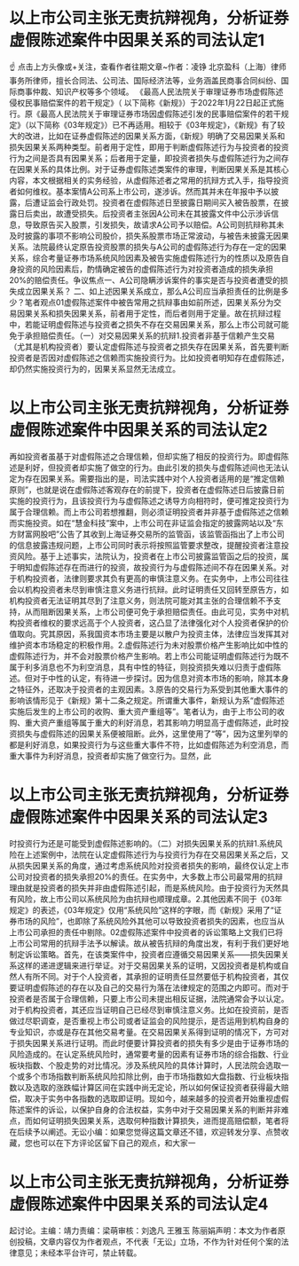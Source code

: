 # 以上市公司主张无责抗辩视角，分析证券虚假陈述案件中因果关系的司法认定1

☝ 点击上方头像或+关注，查看作者往期文章~作者：凌铮 北京盈科（上海）律师事务所律师，擅长合同法、公司法、国际经济法等，业务涵盖民商事合同纠纷、国际商事仲裁、知识产权等多个领域。 《最高人民法院关于审理证券市场虚假陈述侵权民事赔偿案件的若干规定》（ 以下简称《新规》）于2022年1月22日起正式施行。原《最高人民法院关于审理证券市场因虚假陈述引发的民事赔偿案件的若干规定》（以下简称《03年规定》）已不再适用。相较于《03年规定》，《新规》有了较大的改进，比如在证券虚假陈述的因果关系方面，《新规》明确了交易因果关系和损失因果关系两种类型。前者用于定性，即用于判断虚假陈述行为与投资者的投资行为之间是否具有因果关系；后者用于定量，即投资者损失与虚假陈述行为之间存在因果关系的具体比例。对于证券虚假陈述类案件的审理，判断因果关系是其核心内容，本文根据相关的实务经验，从虚假陈述者之常用的抗辩方式入手，指导投资者如何维权。基本案情A公司系上市公司，遂涉诉。然而其并未在年报中予以披露，后遭证监会行政处罚。投资者在虚假陈述日至披露日期间买入被告股票，在披露日后卖出，故遭受损失。后投资者主张因A公司未在其披露文件中公示涉诉信息，导致原告买入股票，引发损失，故请求A公司予以赔偿。A公司则抗辩称其未及时披露的事项不影响公司股价，损失系股票市场正常波动，与被告未披露无因果关系。法院最终认定原告投资股票的损失与A公司的虚假陈述行为存在一定的因果关系，综合考量证券市场系统风险因素及被告实施虚假陈述行为的性质以及原告自身投资的风险因素后，酌情确定被告的虚假陈述行为对投资者造成的损失承担20%的赔偿责任。争议焦点一、A公司隐瞒涉诉案件的事实是否与投资者遭受的损失成立因果关系？ 二、如上述因果关系成立，那么A公司应当承担责任的比例是多少？笔者观点01虚假陈述案件中被告常用之抗辩事由如前所述，因果关系分为交易因果关系和损失因果关系，前者用于定性，而后者则用于定量。故在抗辩过程中，若能证明虚假陈述与投资者之损失不存在交易因果关系，那么上市公司就可能免于承担赔偿责任。（一）对交易因果关系的抗辩1.投资者非基于信赖产生交易（尤其是机构投资者）要认定虚假陈述与投资者之损失存在因果关系，首先要判断投资者是否因对虚假陈述之信赖而实施投资行为。比如投资者明知存在虚假陈述，却仍然实施投资行为的，因果关系显然无法成立。

# 以上市公司主张无责抗辩视角，分析证券虚假陈述案件中因果关系的司法认定2

再如投资者虽基于对虚假陈述之合理信赖，但却实施了相反的投资行为。即虚假陈述是利好，但投资者却实施了做空的行为。由此引发的损失与虚假陈述间也无法认定为存在因果关系。需要指出的是，司法实践中对个人投资者适用的是“推定信赖原则”，也就是说在虚假陈述客观存在的前提下，投资者在虚假陈述日后披露日前实施的投资行为，且该投资行为与虚假陈述之诱导方向相符时，便可推定投资行为属于合理信赖。而上市公司若想推翻，则必须证明投资者并非基于虚假陈述之信赖而实施投资。如在“慧金科技”案中，上市公司在非证监会指定的披露网站以及“东方财富网股吧”公告了其收到上海证券交易所的监管函，该监管函指出了上市公司的信息披露违规问题，上市公司同时表示将按照监管要求整改，提醒投资者注意投资风险。基于上述事实，法院认为，投资者在上市公司披露监管函之后的投资，属于明知虚假陈述存在而进行的投资，故投资行为与虚假陈述间不存在因果关系。对于机构投资者，法律则要求其负有更高的审慎注意义务。在实务中，上市公司往往会以机构投资者未尽到审慎注意义务进行抗辩。此时证明责任又回转至原告方，如机构投资者无法证明其尽到了注意义务，则法院可能对其主张的合理信赖不予支持，从而阻断因果关系，上市公司便可免于承担赔偿责任。由此可见，实务中对机构投资者维权的要求远高于个人投资者，这凸显了法律强化对个人投资者保护的价值取向。究其原因，系我国资本市场主要是以散户为投资主体，法律应当发挥其对维护资本市场稳定的积极作用。2.虚假陈述行为未对股票价格产生影响比如中性的虚假陈述行为，并不会对股票价格产生影响。若上市公司能证明虚假陈述行为既不属于利多消息也不为利空消息，具有中性的特征，则投资损失难以归责于虚假陈述。但对于中性的认定，有待进一步探讨。因为信息对资本市场的影响，除其本身之特征外，还取决于投资者的主观因素。3.原告的交易行为系受到其他重大事件的影响该情形见于《新规》第十二条之规定。所谓重大事件，新规认为系“虚假陈述实施后发生的上市公司的收购、重大资产重组等”。笔者认为，由于上市公司的收购、重大资产重组等属于重大的利好消息，若其影响力明显高于虚假陈述，此时投资损失与虚假陈述的因果关系便被阻断。此外，这里使用了“等”，因为这里列举的都是利好消息，如果投资行为与这些重大事件不符，比如虚假陈述为利空消息，而重大事件为利好消息，投资者却实施了做空行为。显然，此

# 以上市公司主张无责抗辩视角，分析证券虚假陈述案件中因果关系的司法认定3

时投资行为还是可能受到虚假陈述影响的。（二）对损失因果关系的抗辩1.系统风险在上述案例中，法院在认定虚假陈述行为与投资行为存在交易因果关系之后，又从损失因果关系的角度，通过考虑系统风险对投资者损失的影响，最终仅认定上市公司对投资者的损失承担20%的责任。在实务中，大多数上市公司最常用的抗辩理由就是投资者的损失并非由虚假陈述引起，而是系统风险。由于投资行为天然具有风险，故上市公司以系统风险为由抗辩也顺理成章。2.其他因素不同于《03年规定》的表述，《03年规定》仅用“系统风险”这样的字眼，而《新规》采用了“证券市场的风险”，也即除了系统风险外其他可以导致投资者损失的因素，也应当从上市公司承担的责任中剔除。02虚假陈述案件中投资者的诉讼策略上文我们已将上市公司常用的抗辩手法予以解读。故从被告抗辩的角度出发，有利于我们更好地制定诉讼策略。首先，在该类案件中，投资者应遵循交易因果关系——损失因果关系这样的递进逻辑来进行举证。对于交易因果关系的证明，又因投资者是机构或自然人有所不同。对于个人投资者，其承担的证明责任显然要低于机构投资者，其仅要证明虚假陈述的存在以及自己的交易行为落在法律规定的范围之内即可。而对于投资者是否属于合理信赖，只要上市公司未提出相反证据，法院通常会予以认定。对于机构投资者，其还应当证明自己已经尽到审慎注意义务。比如在投资前，是否做过尽职调查，是否重视上市公司或者证监会的风险提示，是否运用到机构自身的专业知识，亦或是存在其他交易考量。在交易因果关系得到证明的情况下，方可对于损失因果关系进行证明。而此时便要计算投资者的损失有多少是由于证券市场的风险造成的。在认定系统风险时，通常要考量的因素有证券市场的综合指数、行业板块指数、个股走势的对比情况。涉及系统风险的具体计算时，人民法院会选取一个或多个市场指数判断系统风险扣除比例，由于市场指数如大盘指数、行业板块指数以及选取的涨跌幅计算区间在实践中尚无定论，所以如何保证投资者获得最大赔偿，取决于实务中各指数的选取即证明。现如今，越来越多的投资者开始重视虚假陈述案件的诉讼，以保护自身的合法权益，实务中对于交易因果关系的判断并非难点，而如何证明损失因果关系，选取何种指数计算损失，进而提高赔偿额，笔者将在后续予以阐述。无讼小编：如果您觉得这篇文章还不错，欢迎转发分享、点赞收藏，您也可以在下方评论区留下自己的观点，和大家一

# 以上市公司主张无责抗辩视角，分析证券虚假陈述案件中因果关系的司法认定4

起讨论。主编：靖力责编：梁萌审核：刘逸凡 王雅玉 陈丽娟声明：本文为作者原创投稿，文章内容仅为作者观点，不代表「无讼」立场，不作为针对任何个案的法律意见；未经本平台许可，禁止转载。

